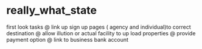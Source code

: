 # really_what_state
first look
tasks
@ link up sign up pages ( agency and individual)to correct destination
@ allow illution or actual facility to up load properties
@ provide payment option
@ link to business bank account

